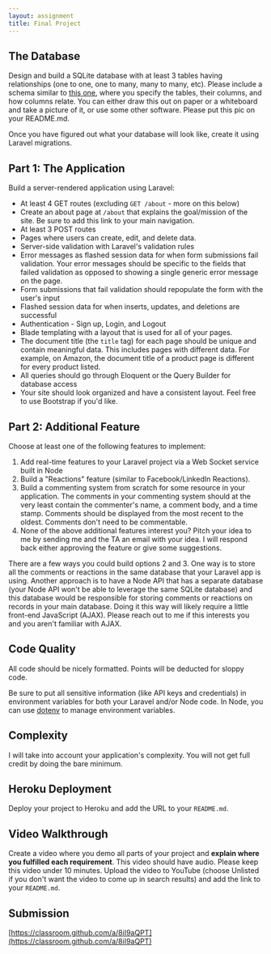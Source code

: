 ```yaml
---
layout: assignment
title: Final Project
---
```


## The Database

Design and build a SQLite database with at least 3 tables having relationships (one to one, one to many, many to many, etc). Please include a schema similar to [this one](http://www.sqlitetutorial.net/sqlite-sample-database/), where you specify the tables, their columns, and how columns relate. You can either draw this out on paper or a whiteboard and take a picture of it, or use some other software. Please put this pic on your README.md.

Once you have figured out what your database will look like, create it using Laravel migrations.

## Part 1: The Application

Build a server-rendered application using Laravel:

* At least 4 GET routes (excluding `GET /about` - more on this below)
* Create an about page at `/about` that explains the goal/mission of the site. Be sure to add this link to your main navigation.
* At least 3 POST routes
* Pages where users can create, edit, and delete data.
* Server-side validation with Laravel's validation rules
* Error messages as flashed session data for when form submissions fail validation. Your error messages should be specific to the fields that failed validation as opposed to showing a single generic error message on the page.
* Form submissions that fail validation should repopulate the form with the user's input
* Flashed session data for when inserts, updates, and deletions are successful
* Authentication - Sign up, Login, and Logout
* Blade templating with a layout that is used for all of your pages.
* The document title (the `title` tag) for each page should be unique and contain meaningful data. This includes pages with different data. For example, on Amazon, the document title of a product page is different for every product listed. 
* All queries should go through Eloquent or the Query Builder for database access
* Your site should look organized and have a consistent layout. Feel free to use Bootstrap if you'd like.

## Part 2: Additional Feature

Choose at least one of the following features to implement:

1. Add real-time features to your Laravel project via a Web Socket service built in Node
2. Build a "Reactions" feature (similar to Facebook/LinkedIn Reactions).
3. Build a commenting system from scratch for some resource in your application. The comments in your commenting system should at the very least contain the commenter's name, a comment body, and a time stamp. Comments should be displayed from the most recent to the oldest. Comments don't need to be commentable.
4. None of the above additional features interest you? Pitch your idea to me by sending me and the TA an email with your idea. I will respond back either approving the feature or give some suggestions.

There are a few ways you could build options 2 and 3. One way is to store all the comments or reactions in the same database that your Laravel app is using. Another approach is to have a Node API that has a separate database (your Node API won't be able to leverage the same SQLite database) and this database would be responsible for storing comments or reactions on records in your main database. Doing it this way will likely require a little front-end JavaScript (AJAX). Please reach out to me if this interests you and you aren't familiar with AJAX.

## Code Quality

All code should be nicely formatted. Points will be deducted for sloppy code.

Be sure to put all sensitive information (like API keys and credentials) in environment variables for both your Laravel and/or Node code. In Node, you can use [dotenv](https://www.npmjs.com/package/dotenv) to manage environment variables.

## Complexity

I will take into account your application's complexity. You will not get full credit by doing the bare minimum.

## Heroku Deployment

Deploy your project to Heroku and add the URL to your `README.md`.

## Video Walkthrough

Create a video where you demo all parts of your project and __explain where you fulfilled each requirement__. This video should have audio. Please keep this video under 10 minutes. Upload the video to YouTube (choose Unlisted if you don't want the video to come up in search results) and add the link to your `README.md`.

## Submission

[https://classroom.github.com/a/8iI9aQPT](https://classroom.github.com/a/8iI9aQPT)
